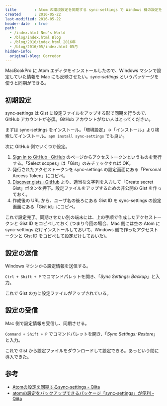 ```yaml
---
title        : Atom の環境設定を同期する sync-settings で Windows 機の設定を Mac に持ち込む
created      : 2016-05-22
last-modified: 2016-05-22
header-date  : true
path:
  - /index.html Neo's World
  - /blog/index.html Blog
  - /blog/2016/index.html 2016年
  - /blog/2016/05/index.html 05月
hidden-info:
  original-blog: Corredor
---
```


MacBookPro に Atom エディタをインストールしたので、Windows マシンで設定していた情報を Mac にも反映させたい。_sync-settings_ というパッケージを使うと同期ができる。

## 初期設定

sync-settings は Gist に設定ファイルをアップする形で同期を行うので、GitHub アカウントが必須。GitHub アカウントがない人はとってください。

まずは sync-settings をインストール。「環境設定」→「インストール」より検索してインストール。`apm install sync-settings` でも良い。

次に GitHub 側でいくつか設定。

1. [Sign in to GitHub · GitHub](https://github.com/settings/tokens/new) のページからアクセストークンというものを発行する。「Select scopes」は「Gist」のみチェックすれば OK。
2. 発行されたアクセストークンを sync-settings の設定画面にある「Personal Access Token」にコピペ。
3. [Discover gists · GitHub](https://gist.github.com/) より、適当な文字列を入力して「Create secret Gist」ボタンを押下。設定ファイルをアップするための非公開の Gist を作っておく。
4. 作成後の URL から、ユーザ名の後ろにある Gist ID を sync-settings の設定画面にある「Gist id」にコピペ。

これで設定完了。同期させたい別の端末には、上の手順で作成したアクセストークンと Gist ID をコピペしておく (つまり今回の場合、Mac 側には空の Atom に sync-settings だけインストールしておいて、Windows 側で作ったアクセストークンと Gist ID をコピペして設定だけしておいた)。

## 設定の送信

Windows マシンから設定情報を送信する。

`Ctrl + Shift + P` でコマンドパレットを開き、「_Sync Settings: Backup_」と入力。

これで Gist の方に設定ファイルがアップされている。

## 設定の受信

Mac 側で設定情報を受信し、同期させる。

`Command + Shift + P` でコマンドパレットを開き、「_Sync Settings: Restore_」と入力。

これで Gist から設定ファイルをダウンロードして設定できる。あっという間に導入できた。

## 参考

- [Atomの設定を同期するsync-settings - Qiita](http://qiita.com/T_M/items/0fb0804eb1fd256aac4e)
- [atomの設定をバックアップできるパッケージ「sync-settings」が便利 - Qiita](http://qiita.com/__mick/items/b0a98441ed9b1793184a)
